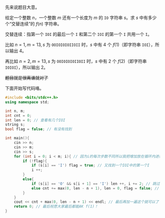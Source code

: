 先来说题目大意。

给定一个整数 $n$，一个整数 $m$ 还有一个长度为 $m$ 的 `IO` 字符串 $s$。求 $s$ 中有多少个“交替连续”的 $f(n)$ 字符串。

交替连续：指第一个 `IOI` 的最后一个 `I` 和第二个 `IOI` 的第一个 `I` 共用一个 `I`。

比如 $n=1,m=13,s$ 为 `OOIOIOIOIIOII` 时，$s$ 中有 $4$ 个 $f(1)$（即字符串 `IOI`），所以输出 $4$。

再比如 $n=2,m=13,s$ 为 `OOIOIOIOIIOII` 时，$s$ 中有 $2$ 个 $f(2)$（即字符串 `IOIOI`），所以输出 $2$。

~~题目就是很离谱就对了~~

下面开始写代码咯。

```cpp
#include <bits/stdc++.h>
using namespace std;

int n, m;
int cnt = 0;
int len = 0; // 查看有几个IOI
string s;
bool flag = false; // 有没有找到

int main(){
	cin >> n;
    cin >> m;
    cin >> s;
	for (int i = 0; i < m; i){ // 因为i的每次步数不同所以我把增加放在循环内进行。
		if (!flag){
		    if (s[i] == 'I') flag = true; // 又找到一个IOI中的第一个I
		    i ++;
		}
		else{
			if (s[i] == 'O' && s[i + 1] == 'I') len ++, i += 2; // 跳过下一个i,i+=2，捕捉到一个IOI /xyx
			else cnt += max(0, len - n + 1), len = 0, flag = false; // 找错啦，清空，cnt把目前找到的加上，len-n+1是找到了len个"IOI"，而每次只需要使用n个，可以思考一下即可得出这些一共是这么多个IOI_n，小学学过吧/kk
		}
	}
    cout << cnt + max(0, len - n + 1) << endl; // 最后再加一遍这个就可以了
    return 0; // 最后祝愿大家最后都能AK f(1)！
}
```
